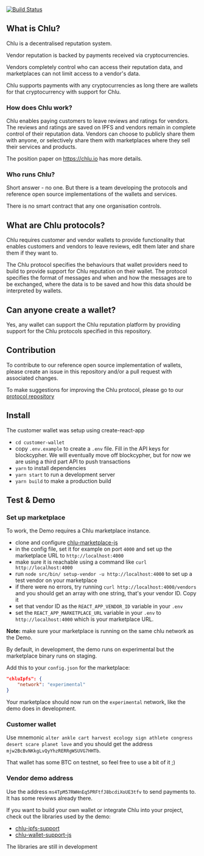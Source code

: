 
[![Build Status](https://travis-ci.org/ChluNetwork/chlu-demo.svg?branch=master)](https://travis-ci.org/ChluNetwork/chlu-demo.svg?branch=master)

## What is Chlu?

Chlu is a decentralised reputation system.

Vendor reputation is backed by payments received via cryptocurrencies.

Vendors completely control who can access their reputation data, and
marketplaces can not limit access to a vendor's data.

Chlu supports payments with any cryptocurrencies as long there are
wallets for that cryptocurrency with support for Chlu.

### How does Chlu work?

Chlu enables paying customers to leave reviews and ratings for
vendors. The reviews and ratings are saved on IPFS and vendors remain
in complete control of their reputation data. Vendors can choose to
publicly share them with anyone, or selectively share them with
marketplaces where they sell their services and products.

The position paper on https://chlu.io has more details.

### Who runs Chlu?

Short answer - no one. But there is a team developing the protocols
and reference open source implementations of the wallets and services.

There is no smart contract that any one organisation controls.

## What are Chlu protocols?

Chlu requires customer and vendor wallets to provide functionality
that enables customers and vendors to leave reviews, edit them later
and share them if they want to.

The Chlu protocol specifies the behaviours that wallet providers need
to build to provide support for Chlu reputation on their wallet. The
protocol specifies the format of messages and when and how the
messages are to be exchanged, where the data is to be saved and how
this data should be interpreted by wallets.

## Can anyone create a wallet?

Yes, any wallet can support the Chlu reputation platform by providing
support for the Chlu protocols specified in this repository.

## Contribution

To contribute to our reference open source implementation of wallets,
please create an issue in this repository and/or a pull request with
associated changes.

To make suggestions for improving the Chlu protocol, please go to our
[protocol repository](https://github.com/ChluNetwork/chlu-protocol)

## Install

The customer wallet was setup using create-react-app

- `cd customer-wallet`
- copy `.env.example` to create a `.env` file. Fill in the API keys for blockcypher. We will eventually move off blockcypher, but for now we are using a third part API to push transactions
- `yarn` to install dependencies
- `yarn start` to run a development server
- `yarn build` to make a production build

## Test & Demo

### Set up marketplace

To work, the Demo requires a Chlu marketplace instance.

- clone and configure [chlu-marketplace-js](https://github.com/ChluNetwork/chlu-marketplace-js)
- in the config file, set it for example on port `4000` and set up the marketplace URL to `http://localhost:4000`
- make sure it is reachable using a command like `curl http://localhost:4000`
- run `node src/bin/ setup-vendor -u http://localhost:4000` to set up a test vendor on your marketplace
- if there were no errors, try running `curl http://localhost:4000/vendors` and you should get an array with one string, that's your vendor ID. Copy it
- set that vendor ID as the `REACT_APP_VENDOR_ID` variable in your `.env`
- set the `REACT_APP_MARKETPLACE_URL` variable in your `.env` to `http://localhost:4000` which is your marketplace URL.

__Note:__ make sure your marketplace is running on the same chlu network as the Demo.

By default, in development, the demo runs on experimental but the marketplace binary runs on staging.

Add this to your `config.json` for the marketplace:

```json
"chluIpfs": {
    "network": "experimental"
}
```

Your marketplace should now run on the `experimental` network, like the demo does in development.

### Customer wallet

Use mnemonic `alter ankle cart harvest ecology sign athlete congress desert scare planet love` and you should get the address
`mjw2BcBvNKkgLvQyYhzRERRgWSUVG7HHTb`.

That wallet has some BTC on testnet, so feel free to use a bit of it ;)

### Vendor demo address

Use the address `ms4TpM57RWHnEq5PRFtfJ8bcdiXoUE3tfv` to send payments to. It has some reviews already there.

If you want to build your own wallet or integrate Chlu into your
project, check out the libraries used by the demo:

- [chlu-ipfs-support](https://github.com/ChluNetwork/chlu-ipfs-support)
- [chlu-wallet-support-js](https://github.com/ChluNetwork/chlu-wallet-support-js)

The libraries are still in development
